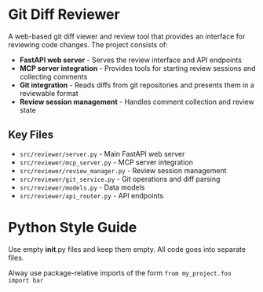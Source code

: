 # Git Diff Reviewer

A web-based git diff viewer and review tool that provides an interface for reviewing code changes. The project consists of:

- **FastAPI web server** - Serves the review interface and API endpoints
- **MCP server integration** - Provides tools for starting review sessions and collecting comments
- **Git integration** - Reads diffs from git repositories and presents them in a reviewable format
- **Review session management** - Handles comment collection and review state

## Key Files

- `src/reviewer/server.py` - Main FastAPI web server
- `src/reviewer/mcp_server.py` - MCP server integration
- `src/reviewer/review_manager.py` - Review session management
- `src/reviewer/git_service.py` - Git operations and diff parsing
- `src/reviewer/models.py` - Data models
- `src/reviewer/api_router.py` - API endpoints

# Python Style Guide

Use empty __init__.py files and keep them empty. All code goes into
separate files.

Alway use package-relative imports of the form `from my_project.foo import bar`